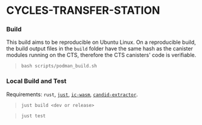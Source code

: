 # CYCLES-TRANSFER-STATION

### Build
This build aims to be reproducible on Ubuntu Linux. On a reproducible build, the build output files in the `build` folder have the same hash as the canister modules running on the CTS, therefore the CTS canisters' code is verifiable.

> `bash scripts/podman_build.sh`



### Local Build and Test
Requirements: `rust`, [`just`](https://github.com/casey/just), [`ic-wasm`](https://crates.io/crates/ic-wasm), [`candid-extractor`](https://crates.io/crates/candid-extractor).

> `just build <dev or release>`

> `just test`